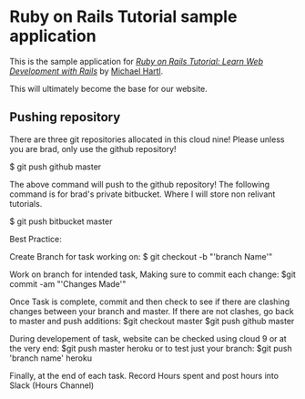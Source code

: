 # Ruby on Rails Tutorial sample application

This is the sample application for
[*Ruby on Rails Tutorial:
Learn Web Development with Rails*](http://www.railstutorial.org/)
by [Michael Hartl](http://www.michaelhartl.com/).

This will ultimately become the base for our website. 

## Pushing repository

There are three git repositories allocated in this cloud nine! Please unless you are brad,
only use the github repository!

$ git push github master 

The above command will push to the github repository! The following command is for brad's private bitbucket.
Where I will store non relivant tutorials.

$ git push bitbucket master

Best Practice: 

Create Branch for task working on:
$ git checkout -b "'branch Name'"

Work on branch for intended task, Making sure to commit each change:
$git commit -am "'Changes Made'"

Once Task is complete, commit and then check to see if there are clashing changes between your branch and master.
If there are not clashes, go back to master and push additions:
$git checkout master
$git push github master

During developement of task, website can be checked using cloud 9 or at the very end:
$git push master heroku
or to test just your branch:
$git push 'branch name' heroku

Finally, at the end of each task. Record Hours spent and post hours into Slack (Hours Channel)
